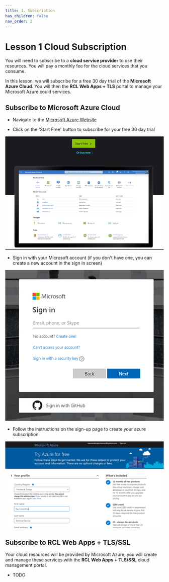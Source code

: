 ```yaml
---
title: 1. Subscription
has_children: false
nav_order: 2
---
```


# Lesson 1 Cloud Subscription

You will need to subscribe to a **cloud service provider** to use their resources. You will pay a monthly fee for the cloud services that you consume.

In this lesson, we will subscribe for a free 30 day trial of the **Microsoft Azure Cloud**. You will then the **RCL Web Apps + TLS** portal to manage your Microsoft Azure could services.

## Subscribe to Microsoft Azure Cloud

- Navigate to the [Microsoft Azure Website](https://azure.microsoft.com/en-us/free/)

- Click on the 'Start Free' button to subscribe for your free 30 day trial

![subscription](images/subscribe-azure.PNG)

- Sign in with your Microsoft account (if you don't have one, you can create a new account in the sign in screen)

![subscription](images/subscribe-mft-signup.PNG)

- Follow the instructions on the sign-up page to create your azure subscription

![subscription](images/subscribe-azure2.PNG)


## Subscribe to RCL Web Apps + TLS/SSL

Your cloud resources will be provided by Microsoft Azure, you will create and manage these services with the **RCL Web Apps + TLS/SSL** cloud management portal.

- TODO


